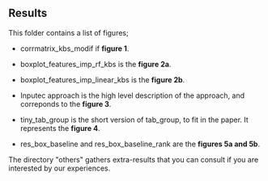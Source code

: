 ## Results

This folder contains a list of figures;

- corrmatrix_kbs_modif if **figure 1**.

- boxplot_features_imp_rf_kbs is the **figure 2a**.

- boxplot_features_imp_linear_kbs is the **figure 2b**.

- Inputec approach is the high level description of the approach, and correponds to the **figure 3**.

- tiny_tab_group is the short version of tab_group, to fit in the paper. It represents the **figure 4**.

- res_box_baseline and res_box_baseline_rank are the **figures 5a and 5b**.


The directory "others" gathers extra-results that you can consult if you are interested by our experiences.

